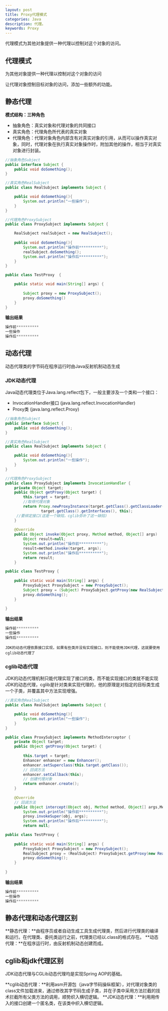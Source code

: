 ```yaml
---
layout: post
title: Proxy代理模式
categories: Java
description: 代理。
keywords: Proxy
---
```

代理模式为其他对象提供一种代理以控制对这个对象的访问。

## 代理模式

为其他对象提供一种代理以控制对这个对象的访问

让代理对象控制目标对象的访问，添加一些额外的功能。

## 静态代理
**模式结构：三种角色**

* 抽象角色：真实对象和代理对象的共同接口 
* 真实角色：代理角色所代表的真实对象
* 代理角色：代理对象角色内部含有对真实对象的引用，从而可以操作真实对象，同时，代理对象在执行真实对象操作时，附加其他的操作，相当于对真实对象进行封装。


```java
//抽象角色Subject
public interface Subject {
	public void doSomething();
}
```

```java
//真实角色RealSubject
public class RealSubject implements Subject {

	public void doSomething(){
		System.out.println("一些操作");
	}
}
```


```java
//代理角色ProxySubject
public class ProxySubject implements Subject {

	RealSubject realSubject = new RealSubject();
	
	public void doSomething(){
		System.out.println("操作前**********");
		realSubject.doSomething();
		System.out.println("操作后**********");
	}
}
```

```java
public class TestProxy  {

    public static void main(String[] args) {
    
        Subject proxy = new ProxySubject();
        proxy.doSomething()
    }
}
```
**输出结果**

```java
操作前**********
一些操作
操作后**********
```

## 动态代理
动态代理类的字节码在程序运行时由Java反射机制动态生成

### JDK动态代理

Java动态代理类位于Java.lang.reflect包下，一般主要涉及一个类和一个接口：

* InvocationHandler接口 (java.lang.reflect.InvocationHandler)
* Proxy类 (java.lang.reflect.Proxy)


```java
//抽象角色Subject
public interface Subject {
	public void doSomething();
}
```

```java
//真实角色RealSubject
public class RealSubject implements Subject {

	public void doSomething(){
		System.out.println("一些操作");
	}
}
```

```java
//代理角色ProxySubject
public class ProxySubject implements InvocationHandler {  
    private Object target;
	public Object getProxy(Object target) {  
        this.target = target;  
        //取得代理对象  
        return Proxy.newProxyInstance(target.getClass().getClassLoader(),  
                target.getClass().getInterfaces(), this);   
     //要绑定接口(这是一个缺陷，cglib弥补了这一缺陷) 
    }  
    
    @Override  
    public Object invoke(Object proxy, Method method, Object[] args)  
        Object result=null;  
        System.out.println("操作前**********");
        result=method.invoke(target, args);  
        System.out.println("操作后**********");  
        return result;  
    }  
```

```java
public class TestProxy {  
  
    public static void main(String[] args) {  
        ProxySubject ProxySubject = new ProxySubject();  
        Subject proxy = (Subject) ProxySubject.getProxy(new RealSubject());  
        proxy.doSomething();  
    }  
  
}  
```

**输出结果**

```java
操作前**********
一些操作
操作后**********
```
`JDK的动态代理依靠接口实现，如果有些类并没有实现接口，则不能使用JDK代理，这就要使用cglib动态代理了`

### cglib动态代理

JDK的动态代理机制只能代理实现了接口的类，而不能实现接口的类就不能实现JDK的动态代理，cglib是针对类来实现代理的，他的原理是对指定的目标类生成一个子类，并覆盖其中方法实现增强。

```java
//真实角色RealSubject
public class RealSubject implements Subject {

	public void doSomething(){
		System.out.println("一些操作");
	}
}
```

```java
public class ProxySubject implements MethodInterceptor {  
    private Object target;
    public Object getProxy(Object target) {  
    
	    this.target = target;  
        Enhancer enhancer = new Enhancer();  
        enhancer.setSuperclass(this.target.getClass());  
        // 回调方法  
        enhancer.setCallback(this);  
        // 创建代理对象  
        return enhancer.create();  
    }  
    
    @Override  
    // 回调方法  
    public Object intercept(Object obj, Method method, Object[] args,MethodProxy proxy) {  
	    System.out.println("操作前**********");  
        proxy.invokeSuper(obj, args);  
        System.out.println("操作后**********");  
        return null;  
```
```java
public class TestProxy {  
  
    public static void main(String[] args) {  
        ProxySubject ProxySubject = new ProxySubject();  
        RealSubject proxy = (RealSubject) ProxySubject.getProxy(new RealSubject());  
        proxy.doSomething();  
    }  
  
}  
```
**输出结果**

```java
操作前**********
一些操作
操作后**********
```

## 静态代理和动态代理区别

**静态代理：**由程序员或者自动生成工具生成代理类，然后进行代理类的编译和运行。在代理类、委托类运行之前，代理类已经以.class的格式存在。
**动态代理：**在程序运行时，由反射机制动态创建而成。

##  cglib和jdk代理区别

JDK动态代理与CGLib动态代理均是实现Spring AOP的基础。

**cglib动态代理：**利用asm开源包（java字节码操纵框架），对代理对象类的class文件加载进来，通过修改其字节码生成子类，并在子类中采用方法拦截的技术拦截所有父类方法的调用，顺势织入横切逻辑。
**JDK动态代理：**利用用传入的接口创建一个匿名类，在该类中织入横切逻辑。



